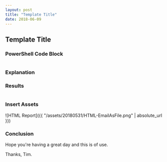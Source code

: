 ```yaml
---
layout: post
title: "Template Title"
date: 2018-06-09
---
```

## Template Title

### PowerShell Code Block
```PowerShell

```

### Explanation

### Results
```PowerShell

```

### Insert Assets
![HTML Report]({{ "/assets/20180531/HTML-EmailAsFile.png" | absolute_url }})

### Conclusion

Hope you're having a great day and this is of use.

Thanks, Tim.

